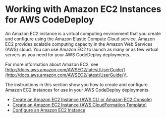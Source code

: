 # Working with Amazon EC2 Instances for AWS CodeDeploy<a name="instances-ec2"></a>

An Amazon EC2 instance is a virtual computing environment that you create and configure using the Amazon Elastic Compute Cloud service\. Amazon EC2 provides scalable computing capacity in the Amazon Web Services \(AWS\) cloud\. You can use Amazon EC2 to launch as many or as few virtual servers as you need for your AWS CodeDeploy deployments\.

For more information about Amazon EC2, see [http://docs.aws.amazon.com/AWSEC2/latest/UserGuide/](http://docs.aws.amazon.com/AWSEC2/latest/UserGuide/)\.

The instructions in this section show you how to create and configure Amazon EC2 instances for use in your AWS CodeDeploy deployments\.


+ [Create an Amazon EC2 Instance \(AWS CLI or Amazon EC2 Console\)](instances-ec2-create.md)
+ [Create an Amazon EC2 Instance \(AWS CloudFormation Template\)](instances-ec2-create-cloudformation-template.md)
+ [Configure an Amazon EC2 Instance](instances-ec2-configure.md)